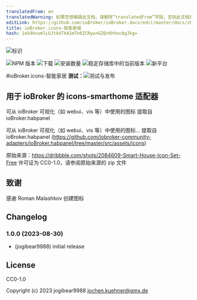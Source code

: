 ```yaml
---
translatedFrom: en
translatedWarning: 如果您想编辑此文档，请删除“translatedFrom”字段，否则此文档将再次自动翻译
editLink: https://github.com/ioBroker/ioBroker.docs/edit/master/docs/zh-cn/adapterref/iobroker.icons-smarthome/README.md
title: ioBroker.icons-智能家居
hash: 1ek9knumlLUJtkUTkA1mTn6ZCRyw+GZQrKhhecAgJkg=
---
```

![标识](../../../en/adapterref/iobroker.icons-smarthome/admin/icons-smarthome.png)

![NPM 版本](https://img.shields.io/npm/v/iobroker.icons-smarthome.svg)
![下载](https://img.shields.io/npm/dm/iobroker.icons-smarthome.svg)
![安装数量](https://iobroker.live/badges/icons-smarthome-installed.svg)
![稳定存储库中的当前版本](https://iobroker.live/badges/icons-smarthome-stable.svg)
![新平台](https://nodei.co/npm/iobroker.icons-smarthome.png?downloads=true)

#ioBroker.icons-智能家居
**测试：**![测试与发布](https://github.com/iobroker-community-adapters/ioBroker.icons-smarthome/workflows/Test%20and%20Release/badge.svg)

## 用于 ioBroker 的 icons-smarthome 适配器
可从 ioBroker 可视化（如 webui、vis 等）中使用的图标
提取自 ioBroker.habpanel

可从 ioBroker 可视化（如 webui、vis 等）中使用的图标...
提取自 ioBroker.habpanel (https://github.com/iobroker-community-adapters/ioBroker.habpanel/tree/master/src/assets/icons)

原始来源：https://dribbble.com/shots/2084609-Smart-House-Icon-Set-Free 许可证为 CC0-1.0，请参阅原始来源的 zip 文件

## 致谢
感谢 Roman Malashkov 创建图标

## Changelog
<!--
    Placeholder for the next version (at the beginning of the line):
    ### **WORK IN PROGRESS**
-->
### 1.0.0 (2023-08-30)
* (jogibear9988) initial release

## License
CC0-1.0

Copyright (c) 2023 jogibear9988 <jochen.kuehner@gmx.de>